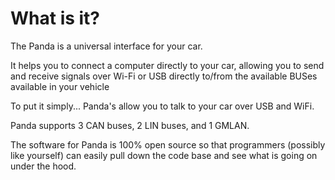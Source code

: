 # What is it?

The Panda is a universal interface for your car.

It helps you to connect a computer directly to your car, allowing you to send and receive signals over Wi-Fi or USB directly to/from the available BUSes available in your vehicle

To put it simply... Panda's allow you to talk to your car over USB and WiFi. 

Panda supports 3 CAN buses, 2 LIN buses, and 1 GMLAN. 

The software for Panda is 100% open source so that programmers \(possibly like yourself\) can easily pull down the code base and see what is going on under the hood.

